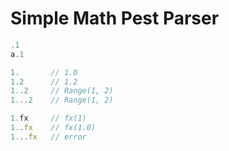 Simple Math Pest Parser
=======================



```js
.1
a.1

1.       // 1.0
1.2      // 1.2
1..2     // Range(1, 2)
1...2    // Range(1, 2)

1.fx     // fx(1)
1..fx    // fx(1.0)
1...fx   // error
```

